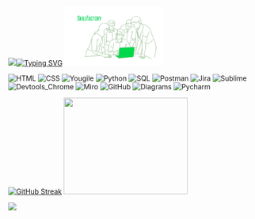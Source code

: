 <img src="https://media.giphy.com/media/M9gbBd9nbDrOTu1Mqx/giphy.gif" width="100"/>[![Typing SVG](https://readme-typing-svg.herokuapp.com?font=Press+Start+2P&pause=1000&color=35CF14&background=04010E00&center=true&vCenter=true&width=435&height=100&lines=Konstantin+Smotrin)](https://git.io/typing-svg)
<img src="scale_1200.webp" width="200" height="120"/>

![HTML](https://img.shields.io/badge/-HTML-000000?style=for-the-badge&logo=HTML5&logoColor=#008000) 
![CSS](https://img.shields.io/badge/-CSS-000000?style=for-the-badge&logo=CSS3&logoColor=#008000) 
![Yougile](https://img.shields.io/badge/-Yougile-000000?style=for-the-badge&logo=Trello&logoColor=#008000) 
![Python](https://img.shields.io/badge/-Python-000000?style=for-the-badge&logo=Figma&logoColor=#008000) 
![SQL](https://img.shields.io/badge/-SQL-000000?style=for-the-badge&logo=SQLite&logoColor=#008000) 
![Postman](https://img.shields.io/badge/-Postman-000000?style=for-the-badge&logo=Postman&logoColor=#008000) 
![Jira](https://img.shields.io/badge/-Jira-000000?style=for-the-badge&logo=Jira&logoColor=#008000) 
![Sublime](https://img.shields.io/badge/-Sublime-000000?style=for-the-badge&logo=Sublime+text&logoColor=#008000)  
![Devtools_Chrome](https://img.shields.io/badge/-Devtools_Chrome-000000?style=for-the-badge&logo=GoogleChrome&logoColor=#008000)
![Miro](https://img.shields.io/badge/-Miro-000000?style=for-the-badge&logo=Miro&logoColor=#008000) 
![GitHub](https://img.shields.io/badge/github-000000?style=for-the-badge&logo=github&logoColor=#008000) 
![Diagrams](https://img.shields.io/badge/Diagrams-000000?style=for-the-badge&logo=Diagrams&logoColor=#008000) 
![Pycharm](https://img.shields.io/badge/Pycharm-000000?style=for-the-badge&logo=Pycharm&logoColor=#008000)

[![GitHub Streak](http://github-readme-streak-stats.herokuapp.com?user=KonstantinS007&theme=dark&locale=ru)](https://git.io/streak-stats)
<img src="https://media.giphy.com/media/1iUZct1cqCG16XsI/giphy.gif" width="250" height="195"/>

![](https://komarev.com/ghpvc/?username=KonstantinS007)


<!--
**KonstantinS007/KonstantinS007** is a ✨ _special_ ✨ repository because its `README.md` (this file) appears on your GitHub profile.

Here are some ideas to get you started:

- 🔭 I’m currently working on ...
- 🌱 I’m currently learning ...
- 👯 I’m looking to collaborate on ...
- 🤔 I’m looking for help with ...
- 💬 Ask me about ...
- 📫 How to reach me: ...
- 😄 Pronouns: ...
- ⚡ Fun fact: ...
-->
